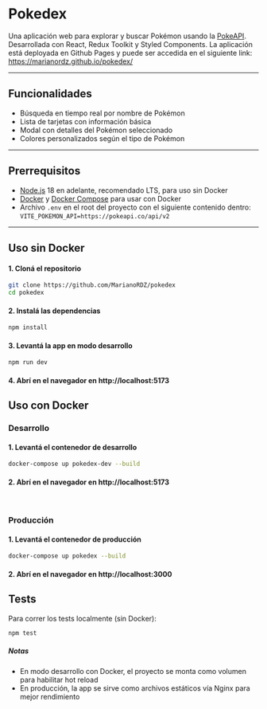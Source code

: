 # Pokedex

Una aplicación web para explorar y buscar Pokémon usando la [PokeAPI](https://pokeapi.co/). Desarrollada con React, Redux Toolkit y Styled Components.
La aplicación está deployada en Github Pages y puede ser accedida en el siguiente link: https://marianordz.github.io/pokedex/

---

## Funcionalidades

- Búsqueda en tiempo real por nombre de Pokémon
- Lista de tarjetas con información básica
- Modal con detalles del Pokémon seleccionado
- Colores personalizados según el tipo de Pokémon

---

## Prerrequisitos

- [Node.js](https://nodejs.org/) 18 en adelante, recomendado LTS, para uso sin Docker
- [Docker](https://www.docker.com/get-started) y [Docker Compose](https://docs.docker.com/compose/install/) para usar con Docker
- Archivo `.env` en el root del proyecto con el siguiente contenido dentro: `VITE_POKEMON_API=https://pokeapi.co/api/v2`

---

## Uso sin Docker

#### 1. Cloná el repositorio

```bash
git clone https://github.com/MarianoRDZ/pokedex
cd pokedex
```

#### 2. Instalá las dependencias

```bash
npm install
```

#### 3. Levantá la app en modo desarrollo

```bash
npm run dev
```

#### 4. Abrí en el navegador en http://localhost:5173

## Uso con Docker

### Desarrollo

#### 1. Levantá el contenedor de desarrollo

```bash
docker-compose up pokedex-dev --build
```

#### 2. Abrí en el navegador en http://localhost:5173

<br>

### Producción

#### 1. Levantá el contenedor de producción

```bash
docker-compose up pokedex --build
```

#### 2. Abrí en el navegador en http://localhost:3000

## Tests

Para correr los tests localmente (sin Docker):

```bash
npm test
```

##### Notas

- En modo desarrollo con Docker, el proyecto se monta como volumen para habilitar hot reload
- En producción, la app se sirve como archivos estáticos vía Nginx para mejor rendimiento
